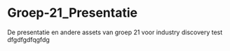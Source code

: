 # Groep-21_Presentatie
De presentatie en andere assets van groep 21 voor industry discovery
test
dfgdfgdfqgfdg